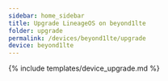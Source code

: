 ```yaml
---
sidebar: home_sidebar
title: Upgrade LineageOS on beyond1lte
folder: upgrade
permalink: /devices/beyond1lte/upgrade
device: beyond1lte
---
```

{% include templates/device_upgrade.md %}
